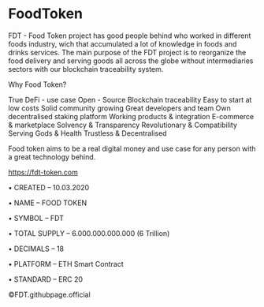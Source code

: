 # FoodToken
FDT - Food Token project has good people behind who worked in different foods industry, wich that accumulated a lot of knowledge in foods and drinks services. The main purpose of the FDT project is to reorganize the food delivery and serving goods all across the globe without intermediaries sectors with our blockchain traceability system.


Why Food Token?

True DeFi - use case
Open - Source
Blockchain traceability
Easy to start at low costs
Solid community growing
Great developers and team
Own decentralised staking platform
Working products & integration
E-commerce & marketplace
Solvency & Transparency
Revolutionary & Compatibility
Serving Gods & Health
Trustless & Decentralised

Food token aims to be a real digital money and use case for any person with a great technology behind.

https://fdt-token.com

• CREATED – 10.03.2020

• NAME – FOOD TOKEN

• SYMBOL – FDT

• TOTAL SUPPLY –  6.000.000.000.000 (6 Trillion)

• DECIMALS – 18

• PLATFORM – ETH Smart Contract 

• STANDARD – ERC 20

©FDT.githubpage.official

